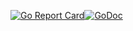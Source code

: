 [![Go Report Card](https://goreportcard.com/badge/github.com/wayneashleyberry/dayzero-app)](https://goreportcard.com/report/github.com/wayneashleyberry/dayzero-app)[![GoDoc](https://godoc.org/github.com/wayneashleyberry/dayzero-app?status.svg)](https://godoc.org/github.com/wayneashleyberry/dayzero-app)

